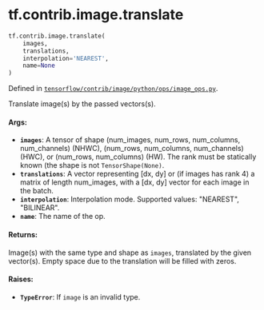 <div itemscope itemtype="http://developers.google.com/ReferenceObject">
<meta itemprop="name" content="tf.contrib.image.translate" />
</div>

# tf.contrib.image.translate

``` python
tf.contrib.image.translate(
    images,
    translations,
    interpolation='NEAREST',
    name=None
)
```



Defined in [`tensorflow/contrib/image/python/ops/image_ops.py`](https://www.tensorflow.org/code/tensorflow/contrib/image/python/ops/image_ops.py).

Translate image(s) by the passed vectors(s).

#### Args:

* <b>`images`</b>: A tensor of shape (num_images, num_rows, num_columns, num_channels)
      (NHWC), (num_rows, num_columns, num_channels) (HWC), or
      (num_rows, num_columns) (HW). The rank must be statically known (the
      shape is not `TensorShape(None)`.
* <b>`translations`</b>: A vector representing [dx, dy] or (if images has rank 4)
      a matrix of length num_images, with a [dx, dy] vector for each image in
      the batch.
* <b>`interpolation`</b>: Interpolation mode. Supported values: "NEAREST", "BILINEAR".
* <b>`name`</b>: The name of the op.


#### Returns:

Image(s) with the same type and shape as `images`, translated by the given
    vector(s). Empty space due to the translation will be filled with zeros.


#### Raises:

* <b>`TypeError`</b>: If `image` is an invalid type.